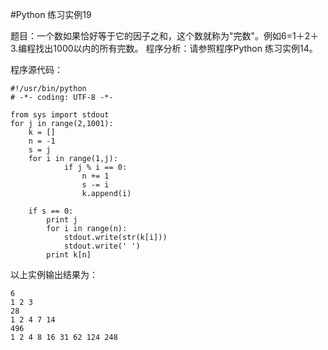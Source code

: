 #Python 练习实例19


题目：一个数如果恰好等于它的因子之和，这个数就称为"完数"。例如6=1＋2＋3.编程找出1000以内的所有完数。
程序分析：请参照程序Python 练习实例14。


程序源代码：

```
#!/usr/bin/python
# -*- coding: UTF-8 -*-

from sys import stdout
for j in range(2,1001):
    k = []
    n = -1
    s = j
    for i in range(1,j):
            if j % i == 0:
                n += 1
                s -= i
                k.append(i)
    
    if s == 0:
        print j
        for i in range(n):
            stdout.write(str(k[i]))
            stdout.write(' ')
        print k[n]
```

以上实例输出结果为：

```
6
1 2 3
28
1 2 4 7 14
496
1 2 4 8 16 31 62 124 248
```